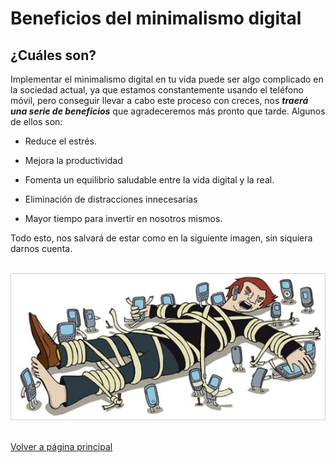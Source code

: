 # Beneficios del minimalismo digital

## ¿Cuáles son?

Implementar el minimalismo digital en tu vida puede ser algo complicado en la sociedad actual, ya que estamos constantemente usando el teléfono móvil, pero conseguir llevar 
a cabo este proceso con creces, nos ***traerá una serie de beneficios*** que agradeceremos más pronto que tarde. Algunos de ellos son:

- Reduce el estrés.
  
- Mejora la productividad

- Fomenta un equilibrio saludable entre la vida digital y la real.

- Eliminación de distracciones innecesarias

- Mayor tiempo para invertir en nosotros mismos.

Todo esto, nos salvará de estar como en la siguiente imagen, sin siquiera darnos cuenta. <br><br>

![](assets/information-overload-nyt.jpg) <br><br>

[Volver a página principal](README.md)
